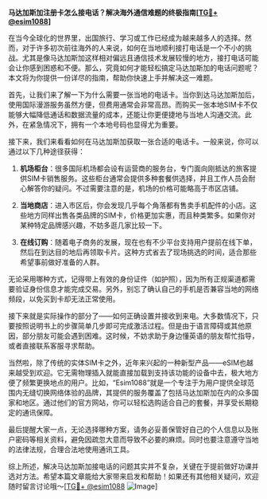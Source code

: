 **马达加斯加注册卡怎么接电话？解决海外通信难题的终极指南[[TG💪+ @esim1088](https://t.me/s/esim1088)]**

在当今全球化的世界里，出国旅行、学习或工作已经成为越来越多人的选择。然而，对于许多初次前往海外的人来说，如何在当地顺利接打电话是一个不小的挑战。尤其是像马达加斯加这样相对偏远且通信技术发展较慢的地方，接打电话可能会让你感到困惑和不便。那么，究竟如何才能轻松搞定马达加斯加的电话问题呢？本文将为你提供一份详尽的指南，帮助你快速上手并解决这一难题。

首先，让我们来了解一下为什么需要一张当地的电话卡。当你到达马达加斯加后，使用国际漫游服务虽然方便，但费用通常会非常高昂。而购买一张本地SIM卡不仅能够大幅降低通话和数据流量的成本，还能让你更便捷地与当地人沟通交流。此外，在紧急情况下，拥有一个本地号码也显得尤为重要。

接下来，我们来看看如何在马达加斯加获取一张合适的电话卡。一般来说，你可以通过以下几种途径获得：

1. **机场柜台**：很多国际机场都会设有运营商的服务台，专门面向刚抵达的旅客提供SIM卡销售服务。这些柜台通常会提供多种套餐供选择，并且工作人员会耐心解答你的疑问。不过需要注意的是，机场的价格可能略高于市区店铺。

2. **当地商店**：进入市区后，你会发现几乎每个角落都有售卖手机配件的小店。这些地方同样出售各类品牌的SIM卡，价格更加实惠，而且种类繁多。如果你对某种特定品牌感兴趣，不妨多逛几家比较一下。

3. **在线订购**：随着电子商务的发展，现在也有不少平台支持用户提前在线下单，然后在到达目的地后再领取卡片。这种方式省去了现场挑选的时间，适合那些希望事前做好准备的人群。

无论采用哪种方式，记得带上有效的身份证件（如护照），因为所有正规渠道都需要验证身份信息才能完成交易。另外，别忘了确认自己的手机是否兼容当地的网络频段，以免买到卡却无法正常使用。

接下来就是实际操作的部分了——如何正确设置并接收到来电。大多数情况下，只要按照说明书上的步骤简单几步即可完成激活过程。但是由于语言障碍或其他原因，部分朋友可能会遇到困难。这时候，不妨求助于身边懂英语的朋友帮忙指导，或者直接联系客服寻求帮助。

当然啦，除了传统的实体SIM卡之外，近年来兴起的一种新型产品——eSIM也越来越受到欢迎。它无需物理插入就能直接加载到支持该功能的设备中去，极大地方便了频繁更换地点的用户。比如，“Esim1088”就是一个专注于为用户提供全球范围内无缝切换网络体验的品牌，其提供的服务覆盖了包括马达加斯加在内的众多国家和地区。通过他们的官方网站，你可以轻松选购适合自己的套餐，并享受长期稳定的通讯保障。

最后提醒大家一点，无论选择哪种方案，请务必妥善保管好自己的个人信息以及账户密码等相关资料，避免因疏忽大意而导致不必要的麻烦。同时也要注意遵守当地的法律法规，合理合法地使用通讯工具。

综上所述，解决马达加斯加接电话的问题其实并不复杂，关键在于提前做好功课并选对方法。希望本篇文章能给大家带来启发和帮助！如果还有其他相关疑问，欢迎随时留言讨论哦～[[TG💪+ @esim1088](https://t.me/s/esim1088) ![Image](https://i.postimg.cc/4NQfJmqS/Snipaste-2025-05-13-00-14-12.png)]